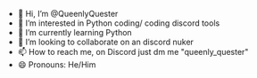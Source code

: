 - 👋 Hi, I’m @QueenlyQuester
- 👀 I’m interested in Python coding/ coding discord tools
- 🌱 I’m currently learning Python
- 💞️ I’m looking to collaborate on an discord nuker
- 📫 How to reach me, on Discord just dm me "queenly_quester"
- 😄 Pronouns: He/Him

<!---
QueenlyQuester/QueenlyQuester is a ✨ special ✨ repository because its `README.md` (this file) appears on your GitHub profile.
You can click the Preview link to take a look at your changes.
--->
